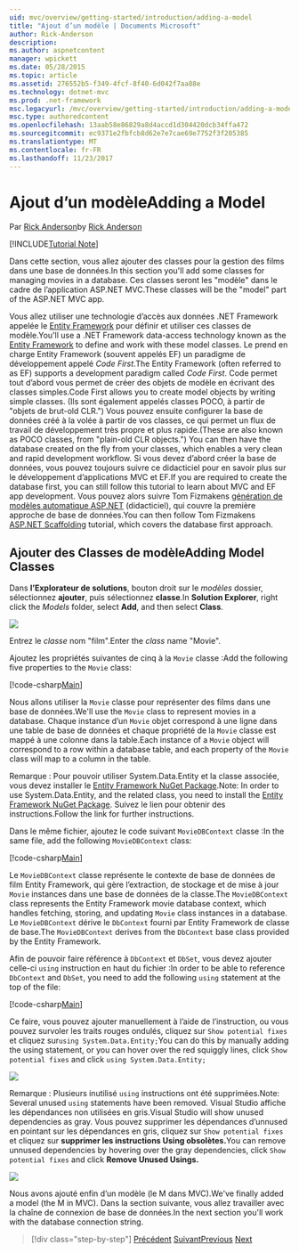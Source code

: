 ```yaml
---
uid: mvc/overview/getting-started/introduction/adding-a-model
title: "Ajout d’un modèle | Documents Microsoft"
author: Rick-Anderson
description: 
ms.author: aspnetcontent
manager: wpickett
ms.date: 05/28/2015
ms.topic: article
ms.assetid: 276552b5-f349-4fcf-8f40-6d042f7aa88e
ms.technology: dotnet-mvc
ms.prod: .net-framework
msc.legacyurl: /mvc/overview/getting-started/introduction/adding-a-model
msc.type: authoredcontent
ms.openlocfilehash: 13aab58e86829a8d4accd1d304420dcb34ffa472
ms.sourcegitcommit: ec9371e2fbfcb8d62e7e7cae69e7752f3f205385
ms.translationtype: MT
ms.contentlocale: fr-FR
ms.lasthandoff: 11/23/2017
---
```

<a name="adding-a-model"></a><span data-ttu-id="8247c-102">Ajout d’un modèle</span><span class="sxs-lookup"><span data-stu-id="8247c-102">Adding a Model</span></span>
====================
<span data-ttu-id="8247c-103">Par [Rick Anderson](https://github.com/Rick-Anderson)</span><span class="sxs-lookup"><span data-stu-id="8247c-103">by [Rick Anderson](https://github.com/Rick-Anderson)</span></span>

[!INCLUDE[Tutorial Note](sample/code-location.md)]

<span data-ttu-id="8247c-104">Dans cette section, vous allez ajouter des classes pour la gestion des films dans une base de données.</span><span class="sxs-lookup"><span data-stu-id="8247c-104">In this section you'll add some classes for managing movies in a database.</span></span> <span data-ttu-id="8247c-105">Ces classes seront les &quot;modèle&quot; dans le cadre de l’application ASP.NET MVC.</span><span class="sxs-lookup"><span data-stu-id="8247c-105">These classes will be the &quot;model&quot; part of the ASP.NET MVC app.</span></span>

<span data-ttu-id="8247c-106">Vous allez utiliser une technologie d’accès aux données .NET Framework appelée le [Entity Framework](https://docs.microsoft.com/ef/) pour définir et utiliser ces classes de modèle.</span><span class="sxs-lookup"><span data-stu-id="8247c-106">You'll use a .NET Framework data-access technology known as the [Entity Framework](https://docs.microsoft.com/ef/) to define and work with these model classes.</span></span> <span data-ttu-id="8247c-107">Le prend en charge Entity Framework (souvent appelés EF) un paradigme de développement appelé *Code First*.</span><span class="sxs-lookup"><span data-stu-id="8247c-107">The Entity Framework (often referred to as EF) supports a development paradigm called *Code First*.</span></span> <span data-ttu-id="8247c-108">Code permet tout d’abord vous permet de créer des objets de modèle en écrivant des classes simples.</span><span class="sxs-lookup"><span data-stu-id="8247c-108">Code First allows you to create model objects by writing simple classes.</span></span> <span data-ttu-id="8247c-109">(Ils sont également appelés classes POCO, à partir de &quot;objets de brut-old CLR.&quot;) Vous pouvez ensuite configurer la base de données créé à la volée à partir de vos classes, ce qui permet un flux de travail de développement très propre et plus rapide.</span><span class="sxs-lookup"><span data-stu-id="8247c-109">(These are also known as POCO classes, from &quot;plain-old CLR objects.&quot;) You can then have the database created on the fly from your classes, which enables a very clean and rapid development workflow.</span></span> <span data-ttu-id="8247c-110">Si vous devez d’abord créer la base de données, vous pouvez toujours suivre ce didacticiel pour en savoir plus sur le développement d’applications MVC et EF.</span><span class="sxs-lookup"><span data-stu-id="8247c-110">If you are required to create the database first, you can still follow this tutorial to learn about MVC and EF app development.</span></span> <span data-ttu-id="8247c-111">Vous pouvez alors suivre Tom Fizmakens [génération de modèles automatique ASP.NET](xref:visual-studio/overview/2013/aspnet-scaffolding-overview) (didacticiel), qui couvre la première approche de base de données.</span><span class="sxs-lookup"><span data-stu-id="8247c-111">You can then follow Tom Fizmakens [ASP.NET Scaffolding](xref:visual-studio/overview/2013/aspnet-scaffolding-overview) tutorial, which covers the database first approach.</span></span>

## <a name="adding-model-classes"></a><span data-ttu-id="8247c-112">Ajouter des Classes de modèle</span><span class="sxs-lookup"><span data-stu-id="8247c-112">Adding Model Classes</span></span>

<span data-ttu-id="8247c-113">Dans **l’Explorateur de solutions**, bouton droit sur le *modèles* dossier, sélectionnez **ajouter**, puis sélectionnez **classe**.</span><span class="sxs-lookup"><span data-stu-id="8247c-113">In **Solution Explorer**, right click the *Models* folder, select **Add**, and then select **Class**.</span></span>

![](adding-a-model/_static/image1.png)

<span data-ttu-id="8247c-114">Entrez le *classe* nom &quot;film&quot;.</span><span class="sxs-lookup"><span data-stu-id="8247c-114">Enter the *class* name &quot;Movie&quot;.</span></span>

<span data-ttu-id="8247c-115">Ajoutez les propriétés suivantes de cinq à la `Movie` classe :</span><span class="sxs-lookup"><span data-stu-id="8247c-115">Add the following five properties to the `Movie` class:</span></span>

[!code-csharp[Main](adding-a-model/samples/sample1.cs)]

<span data-ttu-id="8247c-116">Nous allons utiliser la `Movie` classe pour représenter des films dans une base de données.</span><span class="sxs-lookup"><span data-stu-id="8247c-116">We'll use the `Movie` class to represent movies in a database.</span></span> <span data-ttu-id="8247c-117">Chaque instance d’un `Movie` objet correspond à une ligne dans une table de base de données et chaque propriété de la `Movie` classe est mappé à une colonne dans la table.</span><span class="sxs-lookup"><span data-stu-id="8247c-117">Each instance of a `Movie` object will correspond to a row within a database table, and each property of the `Movie` class will map to a column in the table.</span></span>

<span data-ttu-id="8247c-118">Remarque : Pour pouvoir utiliser System.Data.Entity et la classe associée, vous devez installer le [Entity Framework NuGet Package](https://www.nuget.org/packages/EntityFramework/).</span><span class="sxs-lookup"><span data-stu-id="8247c-118">Note: In order to use System.Data.Entity, and the related class, you need to install the [Entity Framework NuGet Package](https://www.nuget.org/packages/EntityFramework/).</span></span> <span data-ttu-id="8247c-119">Suivez le lien pour obtenir des instructions.</span><span class="sxs-lookup"><span data-stu-id="8247c-119">Follow the link for further instructions.</span></span>

<span data-ttu-id="8247c-120">Dans le même fichier, ajoutez le code suivant `MovieDBContext` classe :</span><span class="sxs-lookup"><span data-stu-id="8247c-120">In the same file, add the following `MovieDBContext` class:</span></span>

[!code-csharp[Main](adding-a-model/samples/sample2.cs?highlight=2,15-18)]

<span data-ttu-id="8247c-121">Le `MovieDBContext` classe représente le contexte de base de données de film Entity Framework, qui gère l’extraction, de stockage et de mise à jour `Movie` instances dans une base de données de la classe.</span><span class="sxs-lookup"><span data-stu-id="8247c-121">The `MovieDBContext` class represents the Entity Framework movie database context, which handles fetching, storing, and updating `Movie` class instances in a database.</span></span> <span data-ttu-id="8247c-122">Le `MovieDBContext` dérive le `DbContext` fourni par Entity Framework de classe de base.</span><span class="sxs-lookup"><span data-stu-id="8247c-122">The `MovieDBContext` derives from the `DbContext` base class provided by the Entity Framework.</span></span>

<span data-ttu-id="8247c-123">Afin de pouvoir faire référence à `DbContext` et `DbSet`, vous devez ajouter celle-ci `using` instruction en haut du fichier :</span><span class="sxs-lookup"><span data-stu-id="8247c-123">In order to be able to reference `DbContext` and `DbSet`, you need to add the following `using` statement at the top of the file:</span></span>

[!code-csharp[Main](adding-a-model/samples/sample3.cs)]

<span data-ttu-id="8247c-124">Ce faire, vous pouvez ajouter manuellement à l’aide de l’instruction, ou vous pouvez survoler les traits rouges ondulés, cliquez sur `Show potential fixes` et cliquez sur`using System.Data.Entity;`</span><span class="sxs-lookup"><span data-stu-id="8247c-124">You can do this by manually adding the using statement, or you can hover over the red squiggly lines, click `Show potential fixes` and click `using System.Data.Entity;`</span></span>

![](adding-a-model/_static/image2.png)

<span data-ttu-id="8247c-125">Remarque : Plusieurs inutilisé `using` instructions ont été supprimées.</span><span class="sxs-lookup"><span data-stu-id="8247c-125">Note: Several unused `using` statements have been removed.</span></span> <span data-ttu-id="8247c-126">Visual Studio affiche les dépendances non utilisées en gris.</span><span class="sxs-lookup"><span data-stu-id="8247c-126">Visual Studio will show unused dependencies as gray.</span></span> <span data-ttu-id="8247c-127">Vous pouvez supprimer les dépendances d’unnused en pointant sur les dépendances en gris, cliquez sur `Show potential fixes` et cliquez sur **supprimer les instructions Using obsolètes.**</span><span class="sxs-lookup"><span data-stu-id="8247c-127">You can remove unnused dependencies by hovering over the gray dependencies, click `Show potential fixes` and click **Remove Unused Usings.**</span></span>

![](adding-a-model/_static/image3.png)

<span data-ttu-id="8247c-128">Nous avons ajouté enfin d’un modèle (le M dans MVC).</span><span class="sxs-lookup"><span data-stu-id="8247c-128">We've finally added a model (the M in MVC).</span></span> <span data-ttu-id="8247c-129">Dans la section suivante, vous allez travailler avec la chaîne de connexion de base de données.</span><span class="sxs-lookup"><span data-stu-id="8247c-129">In the next section you'll work with the database connection string.</span></span>

>[!div class="step-by-step"]
<span data-ttu-id="8247c-130">[Précédent](adding-a-view.md)
[Suivant](creating-a-connection-string.md)</span><span class="sxs-lookup"><span data-stu-id="8247c-130">[Previous](adding-a-view.md)
[Next](creating-a-connection-string.md)</span></span>
